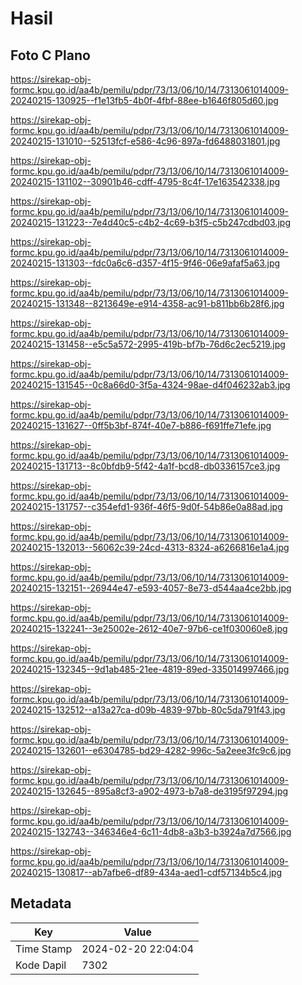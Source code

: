 # Hasil

## Foto C Plano

https://sirekap-obj-formc.kpu.go.id/aa4b/pemilu/pdpr/73/13/06/10/14/7313061014009-20240215-130925--f1e13fb5-4b0f-4fbf-88ee-b1646f805d60.jpg

https://sirekap-obj-formc.kpu.go.id/aa4b/pemilu/pdpr/73/13/06/10/14/7313061014009-20240215-131010--52513fcf-e586-4c96-897a-fd6488031801.jpg

https://sirekap-obj-formc.kpu.go.id/aa4b/pemilu/pdpr/73/13/06/10/14/7313061014009-20240215-131102--30901b46-cdff-4795-8c4f-17e163542338.jpg

https://sirekap-obj-formc.kpu.go.id/aa4b/pemilu/pdpr/73/13/06/10/14/7313061014009-20240215-131223--7e4d40c5-c4b2-4c69-b3f5-c5b247cdbd03.jpg

https://sirekap-obj-formc.kpu.go.id/aa4b/pemilu/pdpr/73/13/06/10/14/7313061014009-20240215-131303--fdc0a6c6-d357-4f15-9f46-06e9afaf5a63.jpg

https://sirekap-obj-formc.kpu.go.id/aa4b/pemilu/pdpr/73/13/06/10/14/7313061014009-20240215-131348--8213649e-e914-4358-ac91-b811bb6b28f6.jpg

https://sirekap-obj-formc.kpu.go.id/aa4b/pemilu/pdpr/73/13/06/10/14/7313061014009-20240215-131458--e5c5a572-2995-419b-bf7b-76d6c2ec5219.jpg

https://sirekap-obj-formc.kpu.go.id/aa4b/pemilu/pdpr/73/13/06/10/14/7313061014009-20240215-131545--0c8a66d0-3f5a-4324-98ae-d4f046232ab3.jpg

https://sirekap-obj-formc.kpu.go.id/aa4b/pemilu/pdpr/73/13/06/10/14/7313061014009-20240215-131627--0ff5b3bf-874f-40e7-b886-f691ffe71efe.jpg

https://sirekap-obj-formc.kpu.go.id/aa4b/pemilu/pdpr/73/13/06/10/14/7313061014009-20240215-131713--8c0bfdb9-5f42-4a1f-bcd8-db0336157ce3.jpg

https://sirekap-obj-formc.kpu.go.id/aa4b/pemilu/pdpr/73/13/06/10/14/7313061014009-20240215-131757--c354efd1-936f-46f5-9d0f-54b86e0a88ad.jpg

https://sirekap-obj-formc.kpu.go.id/aa4b/pemilu/pdpr/73/13/06/10/14/7313061014009-20240215-132013--56062c39-24cd-4313-8324-a6266816e1a4.jpg

https://sirekap-obj-formc.kpu.go.id/aa4b/pemilu/pdpr/73/13/06/10/14/7313061014009-20240215-132151--26944e47-e593-4057-8e73-d544aa4ce2bb.jpg

https://sirekap-obj-formc.kpu.go.id/aa4b/pemilu/pdpr/73/13/06/10/14/7313061014009-20240215-132241--3e25002e-2612-40e7-97b6-ce1f030060e8.jpg

https://sirekap-obj-formc.kpu.go.id/aa4b/pemilu/pdpr/73/13/06/10/14/7313061014009-20240215-132345--9d1ab485-21ee-4819-89ed-335014997466.jpg

https://sirekap-obj-formc.kpu.go.id/aa4b/pemilu/pdpr/73/13/06/10/14/7313061014009-20240215-132512--a13a27ca-d09b-4839-97bb-80c5da791f43.jpg

https://sirekap-obj-formc.kpu.go.id/aa4b/pemilu/pdpr/73/13/06/10/14/7313061014009-20240215-132601--e6304785-bd29-4282-996c-5a2eee3fc9c6.jpg

https://sirekap-obj-formc.kpu.go.id/aa4b/pemilu/pdpr/73/13/06/10/14/7313061014009-20240215-132645--895a8cf3-a902-4973-b7a8-de3195f97294.jpg

https://sirekap-obj-formc.kpu.go.id/aa4b/pemilu/pdpr/73/13/06/10/14/7313061014009-20240215-132743--346346e4-6c11-4db8-a3b3-b3924a7d7566.jpg

https://sirekap-obj-formc.kpu.go.id/aa4b/pemilu/pdpr/73/13/06/10/14/7313061014009-20240215-130817--ab7afbe6-df89-434a-aed1-cdf57134b5c4.jpg


## Metadata

| Key        | Value               |
| ---------- | ------------------- |
| Time Stamp | 2024-02-20 22:04:04 |
| Kode Dapil | 7302                |



